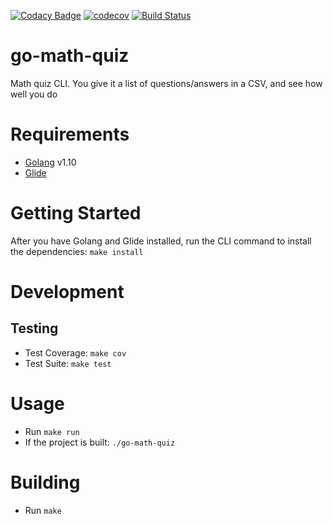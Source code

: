 [![Codacy Badge](https://api.codacy.com/project/badge/Grade/da02054c98c642e58289ebb45064949e)](https://www.codacy.com/app/ryanbenson/go-math-quiz?utm_source=github.com&amp;utm_medium=referral&amp;utm_content=ryanbenson/go-math-quiz&amp;utm_campaign=Badge_Grade)  [![codecov](https://codecov.io/gh/ryanbenson/go-math-quiz/branch/master/graph/badge.svg)](https://codecov.io/gh/ryanbenson/go-math-quiz) [![Build Status](https://travis-ci.org/ryanbenson/go-math-quiz.svg?branch=master)](https://travis-ci.org/ryanbenson/go-math-quiz)

# go-math-quiz
Math quiz CLI. You give it a list of questions/answers in a CSV, and see how well you do

# Requirements
* [Golang](https://golang.org/) v1.10
* [Glide](https://glide.sh/)

# Getting Started
After you have Golang and Glide installed, run the CLI command to install the dependencies: `make install`

# Development
## Testing
* Test Coverage: `make cov`
* Test Suite: `make test`

# Usage
* Run `make run`
* If the project is built: `./go-math-quiz`

# Building
* Run `make`

